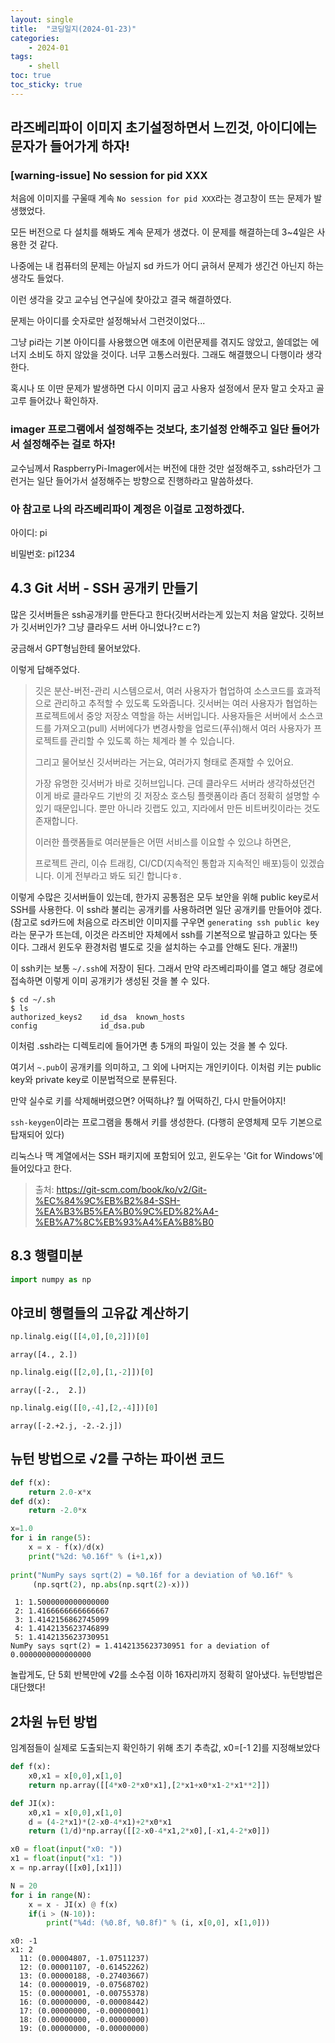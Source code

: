 ```yaml
---
layout: single
title:  "코딩일지(2024-01-23)"
categories: 
    - 2024-01
tags:
    - shell
toc: true
toc_sticky: true
---
```








## 라즈베리파이 이미지 초기설정하면서 느낀것, 아이디에는 문자가 들어가게 하자!

### [warning-issue] No session for pid XXX

처음에 이미지를 구울때 계속 `No session for pid XXX`라는 경고창이 뜨는 문제가 발생했었다.

모든 버전으로 다 설치를 해봐도 계속 문제가 생겼다. 이 문제를 해결하는데 3~4일은 사용한 것 같다.

나중에는 내 컴퓨터의 문제는 아닐지 sd 카드가 어디 긁혀서 문제가 생긴건 아닌지 하는 생각도 들었다.

이런 생각을 갖고 교수님 연구실에 찾아갔고 결국 해결하였다.

문제는 아이디를 숫자로만 설정해놔서 그런것이었다...

그냥 pi라는 기본 아이디를 사용했으면 애초에 이런문제를 겪지도 않았고, 쓸데없는 에너지 소비도 하지 않았을 것이다. 너무 고통스러웠다. 그래도 해결했으니 다행이라 생각한다.

혹시나 또 이딴 문제가 발생하면 다시 이미지 굽고 사용자 설정에서 문자 말고 숫자고 골고루 들어갔나 확인하자.

### imager 프로그램에서 설정해주는 것보다, 초기설정 안해주고 일단 들어가서 설정해주는 걸로 하자!

교수님께서 RaspberryPi-Imager에서는 버전에 대한 것만 설정해주고, ssh라던가 그런거는 일단 들어가서 설정해주는 방향으로 진행하라고 말씀하셨다.



### 아 참고로 나의 라즈베리파이 계정은 이걸로 고정하겠다.

아이디: pi

비밀번호: pi1234





## 4.3 Git 서버 - SSH 공개키 만들기

많은 깃서버들은 ssh공개키를 만든다고 한다(깃버서라는게 있는지 처음 알았다. 깃허브가 깃서버인가? 그냥 클라우드 서버 아니었나?ㄷㄷ?)

궁금해서 GPT형님한테 물어보았다.

이렇게 답해주었다.

> 깃은 분산-버전-관리 시스템으로서, 여러 사용자가 협업하여 소스코드를 효과적으로 관리하고 추적할 수 있도록 도와줍니다. 깃서버는 여러 사용자가 협업하는 프로젝트에서 중앙 저장소 역할을 하는 서버입니다. 사용자들은 서버에서 소스코드를 가져오고(pull) 서버에다가 변경사항을 업로드(푸쉬)해서 여러 사용자가 프로젝트를 관리할 수 있도록 하는 체계라 볼 수 있습니다.
>
> 그리고 물어보신 깃서버라는 거는요, 여러가지 형태로 존재할 수 있어요.
>
> 가장 유명한 깃서버가 바로 깃허브입니다. 근데 클라우드 서버라 생각하셨던건 이게 바로 클라우드 기반의 깃 저장소 호스팅 플랫폼이라 좀더 정확히 설명할 수 있기 때문입니다. 뿐만 아니라 깃랩도 있고, 지라에서 만든 비트버킷이라는 것도 존재합니다.  
>
> 이러한 플랫폼들로 여러분들은 어떤 서비스를 이요할 수 있으냐 하면은,
>
> 프로젝트 관리, 이슈 트래킹, CI/CD(지속적인 통합과 지속적인 배포)등이 있겠습니다. 이게 전부라고 봐도 되긴 합니다ㅎ.



이렇게 수많은 깃서버들이 있는데, 한가지 공통점은 모두 보안을 위해 public key로서 SSH를 사용한다. 이 ssh라 불리는 공개키를 사용하려면 일단 공개키를 만들어야 겠다.(참고로 sd카드에 처음으로 라즈비안 이미지를 구우면 `generating ssh public key`라는 문구가 뜨는데, 이것은 라즈비안 자체에서 ssh를 기본적으로 발급하고 있다는 뜻이다. 그래서 윈도우 환경처럼 별도로 깃을 설치하는 수고를 안해도 된다. 개꿀!!)

이 ssh키는 보통 `~/.ssh`에 저장이 된다. 그래서 만약 라즈베리파이를 열고 해당 경로에 접속하면 이렇게 이미 공개키가 생성된 것을 볼 수 있다.

```shell
$ cd ~/.sh
$ ls
authorized_keys2	id_dsa	known_hosts
config				id_dsa.pub
```

이처럼 .ssh라는 디렉토리에 들어가면 총 5개의 파일이 있는 것을 볼 수 있다.

여기서 `~.pub`이 공개키를 의미하고, 그 외에 나머지는 개인키이다. 이처럼 키는 public key와 private key로 이분법적으로 분류된다.

만약 실수로 키를 삭제해버렸으면? 어떡하냐? 뭘 어떡하긴, 다시 만들어야지!

`ssh-keygen`이라는 프로그램을 통해서 키를 생성한다. (다행히 운영체제 모두 기본으로 탑재되어 있다)

리눅스나 맥 계열에서는 SSH 패키지에 포함되어 있고, 윈도우는 'Git for Windows'에 들어있다고 한다.

> 출처: https://git-scm.com/book/ko/v2/Git-%EC%84%9C%EB%B2%84-SSH-%EA%B3%B5%EA%B0%9C%ED%82%A4-%EB%A7%8C%EB%93%A4%EA%B8%B0





## 8.3 행렬미분

```python
import numpy as np
```

## 야코비 행렬들의 고유값 계산하기


```python
np.linalg.eig([[4,0],[0,2]])[0]
```
    array([4., 2.])



```python
np.linalg.eig([[2,0],[1,-2]])[0]
```
    array([-2.,  2.])



```python
np.linalg.eig([[0,-4],[2,-4]])[0]
```
    array([-2.+2.j, -2.-2.j])



## 뉴턴 방법으로 √2를 구하는 파이썬 코드


```python
def f(x):
    return 2.0-x*x
def d(x):
    return -2.0*x

x=1.0
for i in range(5):
    x = x - f(x)/d(x)
    print("%2d: %0.16f" % (i+1,x))
    
print("NumPy says sqrt(2) = %0.16f for a deviation of %0.16f" %
     (np.sqrt(2), np.abs(np.sqrt(2)-x)))
```

     1: 1.5000000000000000
     2: 1.4166666666666667
     3: 1.4142156862745099
     4: 1.4142135623746899
     5: 1.4142135623730951
    NumPy says sqrt(2) = 1.4142135623730951 for a deviation of 0.0000000000000000
    

놀랍게도, 단 5회 반복만에 √2를 소수점 이하 16자리까지 정확히 알아냈다. 뉴턴방법은 대단했다!

## 2차원 뉴턴 방법

임계점들이 실제로 도출되는지 확인하기 위해 초기 추측값, x0=[-1 2]를 지정해보았다


```python
def f(x):
    x0,x1 = x[0,0],x[1,0]
    return np.array([[4*x0-2*x0*x1],[2*x1+x0*x1-2*x1**2]])

def JI(x):
    x0,x1 = x[0,0],x[1,0]
    d = (4-2*x1)*(2-x0-4*x1)+2*x0*x1
    return (1/d)*np.array([[2-x0-4*x1,2*x0],[-x1,4-2*x0]])

x0 = float(input("x0: "))
x1 = float(input("x1: "))
x = np.array([[x0],[x1]])

N = 20
for i in range(N):
    x = x - JI(x) @ f(x)
    if(i > (N-10)):
        print("%4d: (%0.8f, %0.8f)" % (i, x[0,0], x[1,0]))
```

    x0: -1
    x1: 2
      11: (0.00004807, -1.07511237)
      12: (0.00001107, -0.61452262)
      13: (0.00000188, -0.27403667)
      14: (0.00000019, -0.07568702)
      15: (0.00000001, -0.00755378)
      16: (0.00000000, -0.00008442)
      17: (0.00000000, -0.00000001)
      18: (0.00000000, -0.00000000)
      19: (0.00000000, -0.00000000)
    










